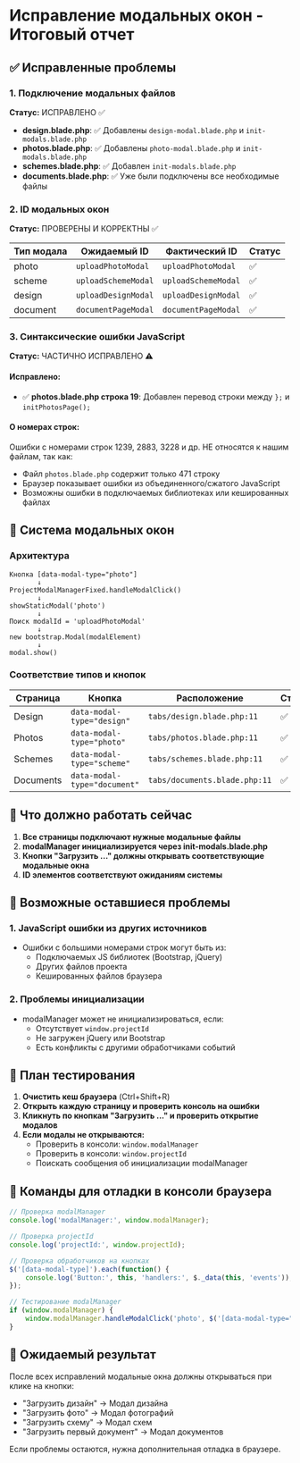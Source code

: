 # Исправление модальных окон - Итоговый отчет

## ✅ Исправленные проблемы

### 1. Подключение модальных файлов
**Статус:** ИСПРАВЛЕНО ✅

- **design.blade.php**: ✅ Добавлены `design-modal.blade.php` и `init-modals.blade.php`
- **photos.blade.php**: ✅ Добавлены `photo-modal.blade.php` и `init-modals.blade.php`  
- **schemes.blade.php**: ✅ Добавлен `init-modals.blade.php`
- **documents.blade.php**: ✅ Уже были подключены все необходимые файлы

### 2. ID модальных окон
**Статус:** ПРОВЕРЕНЫ И КОРРЕКТНЫ ✅

| Тип модала | Ожидаемый ID | Фактический ID | Статус |
|------------|-------------|----------------|---------|
| photo | `uploadPhotoModal` | `uploadPhotoModal` | ✅ |
| scheme | `uploadSchemeModal` | `uploadSchemeModal` | ✅ |
| design | `uploadDesignModal` | `uploadDesignModal` | ✅ |
| document | `documentPageModal` | `documentPageModal` | ✅ |

### 3. Синтаксические ошибки JavaScript
**Статус:** ЧАСТИЧНО ИСПРАВЛЕНО ⚠️

#### Исправлено:
- ✅ **photos.blade.php строка 19**: Добавлен перевод строки между `};` и `initPhotosPage();`

#### О номерах строк:
Ошибки с номерами строк 1239, 2883, 3228 и др. НЕ относятся к нашим файлам, так как:
- Файл `photos.blade.php` содержит только 471 строку
- Браузер показывает ошибки из объединенного/сжатого JavaScript
- Возможны ошибки в подключаемых библиотеках или кешированных файлах

## 🎯 Система модальных окон

### Архитектура
```
Кнопка [data-modal-type="photo"]
       ↓
ProjectModalManagerFixed.handleModalClick()
       ↓
showStaticModal('photo')
       ↓ 
Поиск modalId = 'uploadPhotoModal'
       ↓
new bootstrap.Modal(modalElement)
       ↓
modal.show()
```

### Соответствие типов и кнопок
| Страница | Кнопка | Расположение | Статус |
|----------|--------|-------------|---------|
| Design | `data-modal-type="design"` | `tabs/design.blade.php:11` | ✅ |
| Photos | `data-modal-type="photo"` | `tabs/photos.blade.php:11` | ✅ |
| Schemes | `data-modal-type="scheme"` | `tabs/schemes.blade.php:11` | ✅ |
| Documents | `data-modal-type="document"` | `tabs/documents.blade.php:11` | ✅ |

## 🔄 Что должно работать сейчас

1. **Все страницы подключают нужные модальные файлы**
2. **modalManager инициализируется через init-modals.blade.php**
3. **Кнопки "Загрузить ..." должны открывать соответствующие модальные окна**
4. **ID элементов соответствуют ожиданиям системы**

## 🐛 Возможные оставшиеся проблемы

### 1. JavaScript ошибки из других источников
- Ошибки с большими номерами строк могут быть из:
  - Подключаемых JS библиотек (Bootstrap, jQuery)
  - Других файлов проекта
  - Кешированных файлов браузера

### 2. Проблемы инициализации
- modalManager может не инициализироваться, если:
  - Отсутствует `window.projectId`
  - Не загружен jQuery или Bootstrap
  - Есть конфликты с другими обработчиками событий

## 🧪 План тестирования

1. **Очистить кеш браузера** (Ctrl+Shift+R)
2. **Открыть каждую страницу и проверить консоль на ошибки**
3. **Кликнуть по кнопкам "Загрузить ..." и проверить открытие модалов**
4. **Если модалы не открываются:**
   - Проверить в консоли: `window.modalManager`
   - Проверить в консоли: `window.projectId`
   - Поискать сообщения об инициализации modalManager

## 📝 Команды для отладки в консоли браузера

```javascript
// Проверка modalManager
console.log('modalManager:', window.modalManager);

// Проверка projectId
console.log('projectId:', window.projectId);

// Проверка обработчиков на кнопках
$('[data-modal-type]').each(function() {
    console.log('Button:', this, 'handlers:', $._data(this, 'events'));
});

// Тестирование modalManager
if (window.modalManager) {
    window.modalManager.handleModalClick('photo', $('[data-modal-type="photo"]'));
}
```

## 🎯 Ожидаемый результат

После всех исправлений модальные окна должны открываться при клике на кнопки:
- "Загрузить дизайн" → Модал дизайна
- "Загрузить фото" → Модал фотографий  
- "Загрузить схему" → Модал схем
- "Загрузить первый документ" → Модал документов

Если проблемы остаются, нужна дополнительная отладка в браузере.
